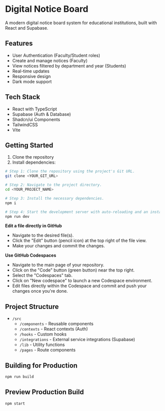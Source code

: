 # Digital Notice Board

A modern digital notice board system for educational institutions, built with React and Supabase.

## Features

- User Authentication (Faculty/Student roles)
- Create and manage notices (Faculty)
- View notices filtered by department and year (Students)
- Real-time updates
- Responsive design
- Dark mode support

## Tech Stack

- React with TypeScript
- Supabase (Auth & Database)
- Shadcn/ui Components
- TailwindCSS
- Vite

## Getting Started

1. Clone the repository
2. Install dependencies:

```sh
# Step 1: Clone the repository using the project's Git URL.
git clone <YOUR_GIT_URL>

# Step 2: Navigate to the project directory.
cd <YOUR_PROJECT_NAME>

# Step 3: Install the necessary dependencies.
npm i

# Step 4: Start the development server with auto-reloading and an instant preview.
npm run dev
```

**Edit a file directly in GitHub**

- Navigate to the desired file(s).
- Click the "Edit" button (pencil icon) at the top right of the file view.
- Make your changes and commit the changes.

**Use GitHub Codespaces**

- Navigate to the main page of your repository.
- Click on the "Code" button (green button) near the top right.
- Select the "Codespaces" tab.
- Click on "New codespace" to launch a new Codespace environment.
- Edit files directly within the Codespace and commit and push your changes once you're done.

## Project Structure

- `/src`
  - `/components` - Reusable components
  - `/contexts` - React contexts (Auth)
  - `/hooks` - Custom hooks
  - `/integrations` - External service integrations (Supabase)
  - `/lib` - Utility functions
  - `/pages` - Route components

## Building for Production

```bash
npm run build
```

## Preview Production Build

```bash
npm start
```
